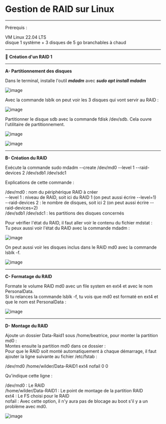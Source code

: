 # Gestion de RAID sur Linux

___

Prérequis :   

VM Linux 22.04 LTS  
disque 1 système   +    3 disques de 5 go branchables à chaud   

___

🔬 **Création d'un RAID 1**    

___

**A- Partitionnement des disques**  

Dans le terminal, installe l'outil **_mdadm_** avec **_sudo apt install mdadm_**  

![image](https://github.com/techerbeatrice/Raid_sur_Linux/assets/138071140/d1b61b24-e52d-4e35-8922-fd020b6736eb)

Avec la commande lsblk on peut voir les 3 disques qui vont servir au RAID :   

![image](https://github.com/techerbeatrice/Raid_sur_Linux/assets/138071140/508fe496-d8da-4c4e-952a-0a79ecfee91f)

Partitionner le disque sdb avec la commande fdisk /dev/sdb. Cela ouvre l'utilitaire de partitionnement.   

![image](https://github.com/techerbeatrice/Raid_sur_Linux/assets/138071140/7721db04-4c26-4613-90a5-5c07ab432d39)

![image](https://github.com/techerbeatrice/Raid_sur_Linux/assets/138071140/5632241c-f393-4d95-a91a-fdfee1827a20)

_____

**B- Création du RAID**  

Exécute la commande sudo mdadm --create /dev/md0 --level 1 --raid-devices 2 /dev/sdb1 /dev/sdc1   

Explications de cette commande :   

/dev/md0 : nom du périphérique RAID à créer  
--level 1 : niveau de RAID, soit ici du RAID 1 (on peut aussi écrire --level=1)   
--raid-devices 2 : le nombre de disques, soit ici 2 (on peut aussi écrire --raid-devices=2)   
/dev/sdb1 /dev/sdc1 : les partitions des disques concernés  

Pour vérifier l'état du RAID, il faut aller voir le contenu du fichier mdstat :   
Tu peux aussi voir l'état du RAID avec la commande mdadm :  

![image](https://github.com/techerbeatrice/Raid_sur_Linux/assets/138071140/01c595d1-7047-43f3-9578-b5828a3b0e31)

On peut aussi voir les disques inclus dans le RAID md0 avec la commande lsblk -f.   

![image](https://github.com/techerbeatrice/Raid_sur_Linux/assets/138071140/4c8f33da-3df1-4ff5-96ef-2393b04fba72)

___

**C- Formatage du RAID**

Formate le volume RAID md0 avec un file system en ext4 et avec le nom PersonalData.   
Si tu relances la commande lsblk -f, tu vois que md0 est formaté en ext4 et que le nom est PersonalData :   

![image](https://github.com/techerbeatrice/Raid_sur_Linux/assets/138071140/5d4efb96-dc99-4caf-be18-9948124bcd84)

____

**D- Montage du RAID**  

Ajoute un dossier Data-Raid1 sous /home/beatrice, pour monter la partition md0 :   
Montes ensuite la partition md0 dans ce dossier :  
Pour que le RAID soit monté automatiquement à chaque démarrage, il faut ajouter la ligne suivante au fichier /etc/fstab :   

/dev/md0 /home/wilder/Data-RAID1 ext4 nofail 0 0  

Qu'indique cette ligne :   

/dev/md0 : Le RAID  
/home/wilder/Data-RAID1 : Le point de montage de la partition RAID   
ext4 : Le FS choisi pour le RAID   
nofail : Avec cette option, il n'y aura pas de blocage au boot s'il y a un problème avec md0.    

![image](https://github.com/techerbeatrice/Raid_sur_Linux/assets/138071140/bce1cc05-655e-443b-85bf-0c6532a91ac8)

